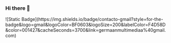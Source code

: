 ### Hi there 👋

<!--
**blowawayyourtroubles/blowawayyourtroubles** is a ✨ _special_ ✨ repository because its `README.md` (this file) appears on your GitHub profile.

Here are some ideas to get you started:

- 🔭 I’m currently working on ...
- 🌱 I’m currently learning ...
- 👯 I’m looking to collaborate on ...
- 🤔 I’m looking for help with ...
- 💬 Ask me about ...
- 📫 How to reach me: ...
- 😄 Pronouns: ...
- ⚡ Fun fact: ...
--> ![Static Badge](https://img.shields.io/badge/contacto-gmail?style=for-the-badge&logo=gmail&logoColor=BF0603&logoSize=200&labelColor=F4D58D&color=001427&cacheSeconds=3700&link=germaanmultimediaa%40gmail.com)

